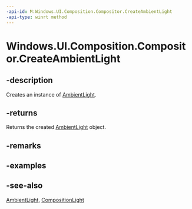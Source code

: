 ```yaml
---
-api-id: M:Windows.UI.Composition.Compositor.CreateAmbientLight
-api-type: winrt method
---
```


<!-- Method syntax
public Windows.UI.Composition.AmbientLight CreateAmbientLight()
-->

# Windows.UI.Composition.Compositor.CreateAmbientLight

## -description
Creates an instance of [AmbientLight](ambientlight.md).



## -returns
Returns the created [AmbientLight](ambientlight.md) object.

## -remarks

## -examples

## -see-also
[AmbientLight](ambientlight.md), [CompositionLight](compositionlight.md)
